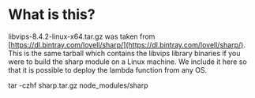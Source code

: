 # What is this?

libvips-8.4.2-linux-x64.tar.gz  was taken from [https://dl.bintray.com/lovell/sharp/](https://dl.bintray.com/lovell/sharp/). This is the same tarball which contains the libvips library binaries if you were to build the sharp module on a Linux machine. We include it here so that it is possible to deploy the lambda function from any OS.

tar -czhf sharp.tar.gz node_modules/sharp

